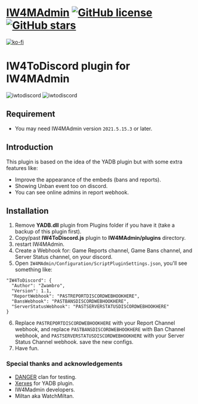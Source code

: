 # [IW4MAdmin](https://github.com/RaidMax/IW4M-Admin) [![GitHub license](https://img.shields.io/github/license/RaidMax/IW4M-Admin)](https://github.com/RaidMax/IW4M-Admin/blob/2.4-pr/LICENSE) [![GitHub stars](https://img.shields.io/github/stars/RaidMax/IW4M-Admin)](https://github.com/RaidMax/IW4M-Admin/stargazers)  
[![ko-fi](https://www.ko-fi.com/img/githubbutton_sm.svg)](https://ko-fi.com/J3J821KUJ)

# IW4ToDiscord plugin for IW4MAdmin
![iwtodiscord](https://i.ibb.co/f9FfXYD/Hnet-com-image-1.jpg) ![iwtodiscord](https://i.ibb.co/0Q6PNxD/Hnet-com-image.jpg)

## Requirement
- You may need IW4MAdmin version `2021.5.15.3` or later.

## Introduction
This plugin is based on the idea of the YADB plugin but with some extra features like:
- Improve the appearance of the embeds (bans and reports).
- Showing Unban event too on discord.
- You can see online admins in report webhook.

## Installation
1. Remove **YADB.dll** plugin from Plugins folder if you have it (take a backup of this plugin first).
2. Copy/past **IW4ToDiscord.js** plugin to __IW4MAdmin/plugins__ directory.
3. restart IW4MAdmin.
4. Create a Webhook for: Game Reports channel, Game Bans channel, and Server Status channel, on your discord.
5. Open `IW4MAdmin/Configuration/ScriptPluginSettings.json`, you'll see something like:
  ```
  "IW4ToDiscord": {
    "Author": "Zwambro",
    "Version": 1.1,
    "ReportWebhook": "PASTREPORTDISCORDWEBHOOKHERE",
    "BansWebhook": "PASTBANSDISCORDWEBHOOKHERE",
    "ServerStatusWebhook": "PASTSERVERSTATUSDISCORDWEBHOOKHERE"
  }
  ```
6. Replace `PASTREPORTDISCORDWEBHOOKHERE` with your Report Channel webhook, and replace `PASTBANSDISCORDWEBHOOKHERE` with Ban Channel webhook, and `PASTSERVERSTATUSDISCORDWEBHOOKHERE` with your Server Status Channel webhook. save the new configs.
7. Have fun.

### Special thanks and acknowledgements
- [DANGER](https://discord.gg/NJx9Khb) clan for testing.
- [Xerxes](https://github.com/xerxes-at) for YADB plugin.
- IW4Madmin developers.
- Miltan aka WatchMiltan.
